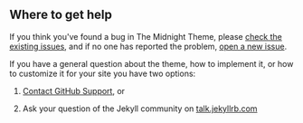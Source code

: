 ## Where to get help

If you think you've found a bug in The Midnight Theme, please [check the existing issues](https://github.com/pages-themes/midnight/issues), and if no one has reported the problem, [open a new issue](https://github.com/pages-themes/midnight/issues/new).

If you have a general question about the theme, how to implement it, or how to customize it for your site  you have two options:

1. [Contact GitHub Support](https://github.com/contact?form%5Bsubject%5D=GitHub%20Pages%20theme%20pages-themes/midnight), or

2. Ask your question of the Jekyll community on [talk.jekyllrb.com](https://talk.jekyllrb.com/)
